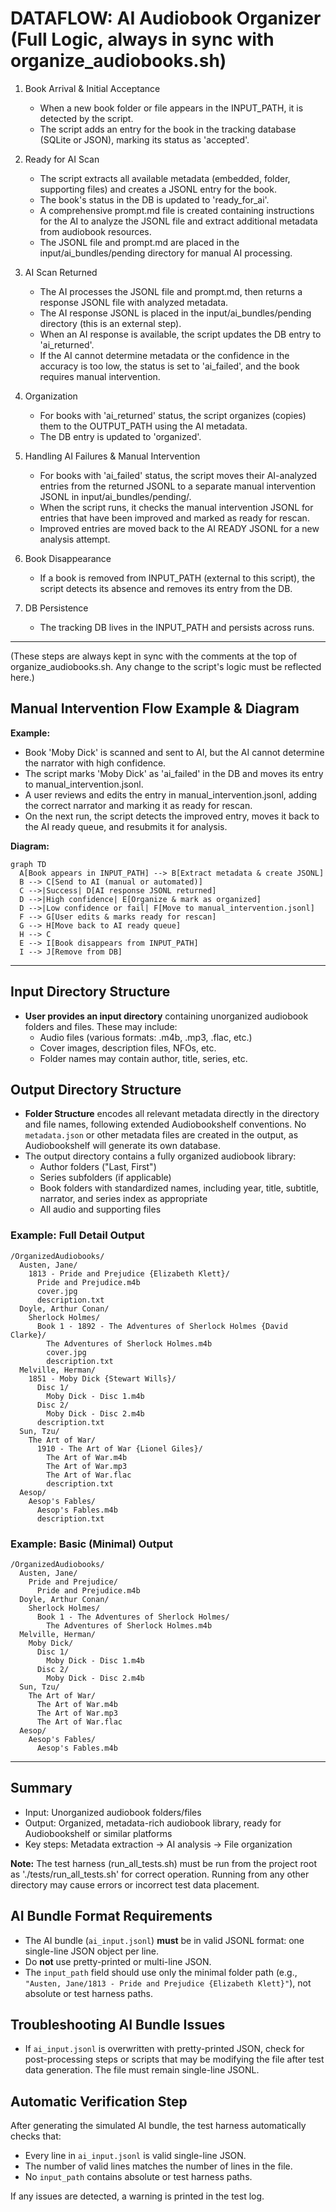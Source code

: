 # DATAFLOW: AI Audiobook Organizer (Full Logic, always in sync with organize_audiobooks.sh)

1. Book Arrival & Initial Acceptance
   - When a new book folder or file appears in the INPUT_PATH, it is detected by the script.
   - The script adds an entry for the book in the tracking database (SQLite or JSON), marking its status as 'accepted'.

2. Ready for AI Scan
   - The script extracts all available metadata (embedded, folder, supporting files) and creates a JSONL entry for the book.
   - The book's status in the DB is updated to 'ready_for_ai'.
   - A comprehensive prompt.md file is created containing instructions for the AI to analyze the JSONL file and extract additional metadata from audiobook resources.
   - The JSONL file and prompt.md are placed in the input/ai_bundles/pending directory for manual AI processing.

3. AI Scan Returned
   - The AI processes the JSONL file and prompt.md, then returns a response JSONL file with analyzed metadata.
   - The AI response JSONL is placed in the input/ai_bundles/pending directory (this is an external step).
   - When an AI response is available, the script updates the DB entry to 'ai_returned'.
   - If the AI cannot determine metadata or the confidence in the accuracy is too low, the status is set to 'ai_failed', and the book requires manual intervention.

4. Organization
   - For books with 'ai_returned' status, the script organizes (copies) them to the OUTPUT_PATH using the AI metadata.
   - The DB entry is updated to 'organized'.

5. Handling AI Failures & Manual Intervention
   - For books with 'ai_failed' status, the script moves their AI-analyzed entries from the returned JSONL to a separate manual intervention JSONL in input/ai_bundles/pending/.
   - When the script runs, it checks the manual intervention JSONL for entries that have been improved and marked as ready for rescan.
   - Improved entries are moved back to the AI READY JSONL for a new analysis attempt.

6. Book Disappearance
   - If a book is removed from INPUT_PATH (external to this script), the script detects its absence and removes its entry from the DB.

7. DB Persistence
   - The tracking DB lives in the INPUT_PATH and persists across runs.

---

(These steps are always kept in sync with the comments at the top of organize_audiobooks.sh. Any change to the script's logic must be reflected here.)

## Manual Intervention Flow Example & Diagram

**Example:**
- Book 'Moby Dick' is scanned and sent to AI, but the AI cannot determine the narrator with high confidence.
- The script marks 'Moby Dick' as 'ai_failed' in the DB and moves its entry to manual_intervention.jsonl.
- A user reviews and edits the entry in manual_intervention.jsonl, adding the correct narrator and marking it as ready for rescan.
- On the next run, the script detects the improved entry, moves it back to the AI ready queue, and resubmits it for analysis.

**Diagram:**

```mermaid
graph TD
  A[Book appears in INPUT_PATH] --> B[Extract metadata & create JSONL]
  B --> C[Send to AI (manual or automated)]
  C -->|Success| D[AI response JSONL returned]
  D -->|High confidence| E[Organize & mark as organized]
  D -->|Low confidence or fail| F[Move to manual_intervention.jsonl]
  F --> G[User edits & marks ready for rescan]
  G --> H[Move back to AI ready queue]
  H --> C
  E --> I[Book disappears from INPUT_PATH]
  I --> J[Remove from DB]
```

---

## Input Directory Structure
- **User provides an input directory** containing unorganized audiobook folders and files. These may include:
  - Audio files (various formats: .m4b, .mp3, .flac, etc.)
  - Cover images, description files, NFOs, etc.
  - Folder names may contain author, title, series, etc.

## Output Directory Structure
- **Folder Structure** encodes all relevant metadata directly in the directory and file names, following extended Audiobookshelf conventions. No `metadata.json` or other metadata files are created in the output, as Audiobookshelf will generate its own database.
- The output directory contains a fully organized audiobook library:
  - Author folders ("Last, First")
  - Series subfolders (if applicable)
  - Book folders with standardized names, including year, title, subtitle, narrator, and series index as appropriate
  - All audio and supporting files

### Example: Full Detail Output
```
/OrganizedAudiobooks/
  Austen, Jane/
    1813 - Pride and Prejudice {Elizabeth Klett}/
      Pride and Prejudice.m4b
      cover.jpg
      description.txt
  Doyle, Arthur Conan/
    Sherlock Holmes/
      Book 1 - 1892 - The Adventures of Sherlock Holmes {David Clarke}/
        The Adventures of Sherlock Holmes.m4b
        cover.jpg
        description.txt
  Melville, Herman/
    1851 - Moby Dick {Stewart Wills}/
      Disc 1/
        Moby Dick - Disc 1.m4b
      Disc 2/
        Moby Dick - Disc 2.m4b
      description.txt
  Sun, Tzu/
    The Art of War/
      1910 - The Art of War {Lionel Giles}/
        The Art of War.m4b
        The Art of War.mp3
        The Art of War.flac
        description.txt
  Aesop/
    Aesop's Fables/
      Aesop's Fables.m4b
      description.txt
```

### Example: Basic (Minimal) Output
```
/OrganizedAudiobooks/
  Austen, Jane/
    Pride and Prejudice/
      Pride and Prejudice.m4b
  Doyle, Arthur Conan/
    Sherlock Holmes/
      Book 1 - The Adventures of Sherlock Holmes/
        The Adventures of Sherlock Holmes.m4b
  Melville, Herman/
    Moby Dick/
      Disc 1/
        Moby Dick - Disc 1.m4b
      Disc 2/
        Moby Dick - Disc 2.m4b
  Sun, Tzu/
    The Art of War/
      The Art of War.m4b
      The Art of War.mp3
      The Art of War.flac
  Aesop/
    Aesop's Fables/
      Aesop's Fables.m4b
```

---

## Summary
- Input: Unorganized audiobook folders/files
- Output: Organized, metadata-rich audiobook library, ready for Audiobookshelf or similar platforms
- Key steps: Metadata extraction → AI analysis → File organization

**Note:** The test harness (run_all_tests.sh) must be run from the project root as './tests/run_all_tests.sh' for correct operation. Running from any other directory may cause errors or incorrect test data placement.

## AI Bundle Format Requirements

- The AI bundle (`ai_input.jsonl`) **must** be in valid JSONL format: one single-line JSON object per line.
- Do **not** use pretty-printed or multi-line JSON.
- The `input_path` field should use only the minimal folder path (e.g., `"Austen, Jane/1813 - Pride and Prejudice {Elizabeth Klett}"`), not absolute or test harness paths.

## Troubleshooting AI Bundle Issues

- If `ai_input.jsonl` is overwritten with pretty-printed JSON, check for post-processing steps or scripts that may be modifying the file after test data generation. The file must remain single-line JSONL.

## Automatic Verification Step

After generating the simulated AI bundle, the test harness automatically checks that:
- Every line in `ai_input.jsonl` is valid single-line JSON.
- The number of valid lines matches the number of lines in the file.
- No `input_path` contains absolute or test harness paths.

If any issues are detected, a warning is printed in the test log.